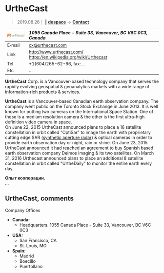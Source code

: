 # UrtheCast
> 2019.08.26 ┊ **🚀 [despace](index.md)** → **[Contact](contact.md)**

|[![](f/contact/u/urthecast_logo1_thumb.jpg)](f/contact/u/urthecast_logo1.png)|*1055 Canada Place - Suite 33, Vancouver, BC V6C 0C3, Canada*|
|:--|:--|
|E‑mail| <cx@urthecast.com> |
|Link| <http://www.urthecast.com/><br> <https://en.wikipedia.org/wiki/Urthecast> |
|Tel| +1(604)265-62-66, fax: … |
|Etc| … |

**UrtheCast** Corp. is a Vancouver-based technology company that serves the rapidly evolving geospatial & geoanalytics markets with a wide range of information-rich products & services.

**UrtheCast** is a Vancouver-based Canadian earth observation company. The company went public on the Toronto Stock Exchange in June 2013. It is well known for putting two cameras on the International Space Station. One of these is a medium resolution camera & the other is the first ultra-high definition video camera in space.  
On June 22, 2015 UrtheCast announced plans to place a 16 satellite constellation in orbit called "OptiSar" to image the earth with proprietary cutting edge SAR ([synthetic aperture radar](synthetic_aperture_radar.md)) & optical cameras in order to provide earth observation day or night, rain or shine. On June 23, 2015 UrtheCast announced it had reached an agreement to buy Spanish based earth observation company Deimos Imaging & its two satellites. On March 31, 2016 Urthecast announced plans to place an additional 8 satellite constellation in orbit called "UrtheDaily" to monitor the entire earth every day.

**Опыт кооперации.**  
…


<p style="page-break-after:always"> </p>

## UrtheCast, comments

Company Offices

   - **Canada:**
      - Headquarters. 1055 Canada Place - Suite 33, Vancouver, BC V6C 0C3
   - **USA:**
      - San Francisco, CA
      - St. Louis, MO
   - **Spain:**
      - Madrid
      - Boecillo
      - Puertollano
